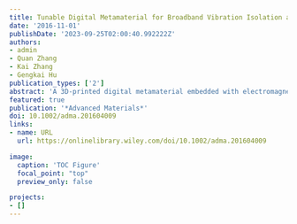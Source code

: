 ```yaml
---
title: Tunable Digital Metamaterial for Broadband Vibration Isolation at Low Frequency
date: '2016-11-01'
publishDate: '2023-09-25T02:00:40.992222Z'
authors:
- admin
- Quan Zhang
- Kai Zhang
- Gengkai Hu
publication_types: ['2']
abstract: 'A 3D-printed digital metamaterial embedded with electromagnets is fabricated. Switching electromagnets between the attaching (1 bit) and detaching (0 bit) modes activates different waveguides in the metamaterial. The underlying mechanism is investigated theoretically and experimentally. The hierarchical assemblies of unit cells, mimicking digital bits, allow programmable broadening of the bandgap of the metamaterial.'
featured: true
publication: '*Advanced Materials*'
doi: 10.1002/adma.201604009
links:
- name: URL
  url: https://onlinelibrary.wiley.com/doi/10.1002/adma.201604009

image:
  caption: 'TOC Figure'
  focal_point: "top"
  preview_only: false

projects:
- []
---
```


